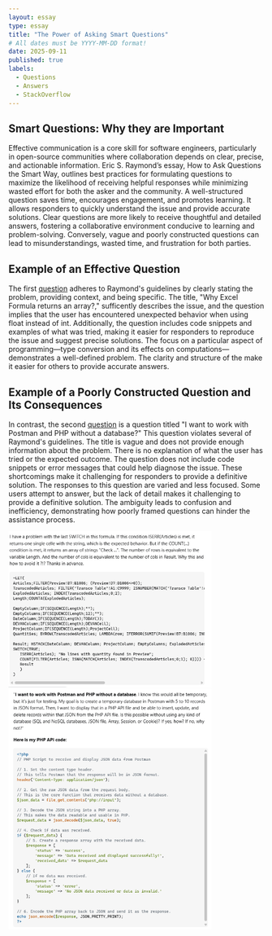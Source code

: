 ```yaml
---
layout: essay
type: essay
title: "The Power of Asking Smart Questions"
# All dates must be YYYY-MM-DD format!
date: 2025-09-11
published: true
labels:
  - Questions
  - Answers
  - StackOverflow
---
```


## Smart Questions: Why they are Important

Effective communication is a core skill for software engineers, particularly in open-source communities where collaboration depends on clear, precise, and actionable information. Eric S. Raymond’s essay, How to Ask Questions the Smart Way, outlines best practices for formulating questions to maximize the likelihood of receiving helpful responses while minimizing wasted effort for both the asker and the community. A well-structured question saves time, encourages engagement, and promotes learning. It allows responders to quickly understand the issue and provide accurate solutions. Clear questions are more likely to receive thoughtful and detailed answers, fostering a collaborative environment conducive to learning and problem-solving. Conversely, vague and poorly constructed questions can lead to misunderstandings, wasted time, and frustration for both parties.

## Example of an Effective Question
The first [question](https://stackoverflow.com/questions/79762594/why-excel-formula-returns-an-array) adheres to Raymond's guidelines by clearly stating the problem, providing context, and being specific. The title, "Why Excel Formula returns an array?," sufficently describes the issue, and the question implies that the user has encountered unexpected behavior when using float instead of int. Additionally, the question includes code snippets and examples of what was tried, making it easier for responders to reproduce the issue and suggest precise solutions. The focus on a particular aspect of programming—type conversion and its effects on computations—demonstrates a well-defined problem. The clarity and structure of the make it easier for others to provide accurate answers.

## Example of a Poorly Constructed Question and Its Consequences
In contrast, the second [question](https://stackoverflow.com/questions/79762562/i-want-to-work-with-postman-and-php-without-a-database) is a question titled "I want to work with Postman and PHP without a database?" This question violates several of Raymond's guidelines. The title is vague and does not provide enough information about the problem. There is no explanation of what the user has tried or the expected outcome. The question does not include code snippets or error messages that could help diagnose the issue. These shortcomings make it challenging for responders to provide a definitive solution. The responses to this question are varied and less focused. Some users attempt to answer, but the lack of detail makes it challenging to provide a definitive solution. The ambiguity leads to confusion and inefficiency, demonstrating how poorly framed questions can hinder the assistance process.


<img width="400px" class="rounded float-start pe-4" src="../img/smart-questions/good_question.png"> <img width="400px" class="rounded float-start pe-4" src="../img/smart-questions/bad_question.png">
